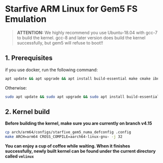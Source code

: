 # Starfive ARM Linux for Gem5 FS Emulation
> **ATTENTION:** We highly recommend you use Ubuntu-18.04 with gcc-7 to build the kernel. gcc-8 and later version does build the kernel successfully, but gem5 will refuse to boot!!

## 1. Prerequisites
if you use docker, run the following command:
```bash
apt update && apt upgrade && apt install build-essential make cmake ibncurses5-dev libncursesw5-dev gcc-arm-linux-gnueabihf gcc-aarch64-linux-gnu device-tree-compiler && unminimize
```
Otherwise:
```bash
sudo apt update && sudo apt upgrade && sudo apt install build-essential make cmake ibncurses5-dev libncursesw5-dev gcc-arm-linux-gnueabihf gcc-aarch64-linux-gnu device-tree-compiler
```

## 2. Kernel build
**Before building the kernel, make sure you are currently on branch v4.15**
```bash
cp arch/arm64/configs/starfive_gem5_numa_defconfig .config
make ARCH=arm64 CROSS_COMPILE=aarch64-linux-gnu- -j 32
```
**You can enjoy a cup of coffee while waiting. When it finishes successfully, newly built kernel can be found under the current directory called `vmlinux`**
